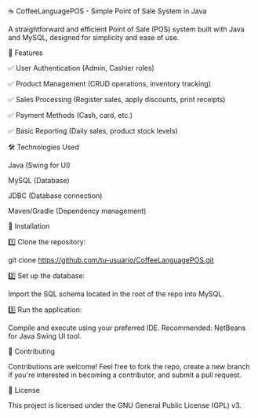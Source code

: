 ☕ CoffeeLanguagePOS - Simple Point of Sale System in Java

A straightforward and efficient Point of Sale (POS) system built with Java and MySQL, designed for simplicity and ease of use.

📌 Features

✅ User Authentication (Admin, Cashier roles)

✅ Product Management (CRUD operations, inventory tracking)

✅ Sales Processing (Register sales, apply discounts, print receipts)

✅ Payment Methods (Cash, card, etc.)

✅ Basic Reporting (Daily sales, product stock levels)

🛠️ Technologies Used

Java (Swing for UI)

MySQL (Database)

JDBC (Database connection)

Maven/Gradle (Dependency management)

🚀 Installation

1️⃣ Clone the repository:

git clone https://github.com/tu-usuario/CoffeeLanguagePOS.git

2️⃣ Set up the database:

Import the SQL schema located in the root of the repo into MySQL.

3️⃣ Run the application:

Compile and execute using your preferred IDE. Recommended: NetBeans for Java Swing UI tool.

🤝 Contributing

Contributions are welcome! Feel free to fork the repo, create a new branch if you're interested in becoming a contributor, and submit a pull request.

📜 License

This project is licensed under the GNU General Public License (GPL) v3.
